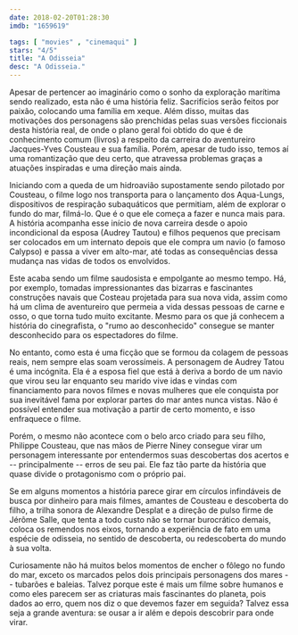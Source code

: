 ```yaml
---
date: 2018-02-20T01:28:30
imdb: "1659619"

tags: [ "movies" , "cinemaqui" ]
stars: "4/5"
title: "A Odisseia"
desc: "A Odisseia."
---
```

Apesar de pertencer ao imaginário como o sonho da exploração marítima sendo realizado, esta não é uma história feliz. Sacrifícios serão feitos por paixão, colocando uma família em xeque. Além disso, muitas das motivações dos personagens são prenchidas pelas suas versões ficcionais desta história real, de onde o plano geral foi obtido do que é de conhecimento comum (livros) a respeito da carreira do aventureiro Jacques-Yves Cousteau e sua família. Porém, apesar de tudo isso, temos aí uma romantização que deu certo, que atravessa problemas graças a atuações inspiradas e uma direção mais ainda.

Iniciando com a queda de um hidroavião supostamente sendo pilotado por Cousteau, o filme logo nos transporta para o lançamento dos Aqua-Lungs, dispositivos de respiração subaquáticos que permitiam, além de explorar o fundo do mar, filmá-lo. Que é o que ele começa a fazer e nunca mais para. A história acompanha esse início de nova carreira desde o apoio incondicional da esposa (Audrey Tautou) e filhos pequenos que precisam ser colocados em um internato depois que ele compra um navio (o famoso Calypso) e passa a viver em alto-mar, até todas as consequências dessa mudança nas vidas de todos os envolvidos.

Este acaba sendo um filme saudosista e empolgante ao mesmo tempo. Há, por exemplo, tomadas impressionantes das bizarras e fascinantes construções navais que Costeau projetada para sua nova vida, assim como há um clima de aventureiro que permeia a vida dessas pessoas de carne e osso, o que torna tudo muito excitante. Mesmo para os que já conhecem a história do cinegrafista, o "rumo ao desconhecido" consegue se manter desconhecido para os espectadores do filme.

No entanto, como esta é uma ficção que se formou da colagem de pessoas reais, nem sempre elas soam verossímeis. A personagem de Audrey Tatou é uma incógnita. Ela é a esposa fiel que está à deriva a bordo de um navio que virou seu lar enquanto seu marido vive idas e vindas com financiamento para novos filmes e novas mulheres que ele conquista por sua inevitável fama por explorar partes do mar antes nunca vistas. Não é possível entender sua motivação a partir de certo momento, e isso enfraquece o filme.

Porém, o mesmo não acontece com o belo arco criado para seu filho, Philippe Cousteau, que nas mãos de Pierre Niney consegue virar um personagem interessante por entendermos suas descobertas dos acertos e -- principalmente -- erros de seu pai. Ele faz tão parte da história que quase divide o protagonismo com o próprio pai.

Se em alguns momentos a história parece girar em círculos infindáveis de busca por dinheiro para mais filmes, amantes de Cousteau e descoberta do filho, a trilha sonora de Alexandre Desplat e a direção de pulso firme de Jérôme Salle, que tenta a todo custo não se tornar burocrático demais, coloca os remendos nos eixos, tornando a experiência de fato em uma espécie de odisseia, no sentido de descoberta, ou redescoberta do mundo à sua volta.

Curiosamente não há muitos belos momentos de encher o fôlego no fundo do mar, exceto os marcados pelos dois principais personagens dos mares -- tubarões e baleias. Talvez porque este é mais um filme sobre humanos e como eles parecem ser as criaturas mais fascinantes do planeta, pois dados ao erro, quem nos diz o que devemos fazer em seguida? Talvez essa seja a grande aventura: se ousar a ir além e depois descobrir para onde virar.
